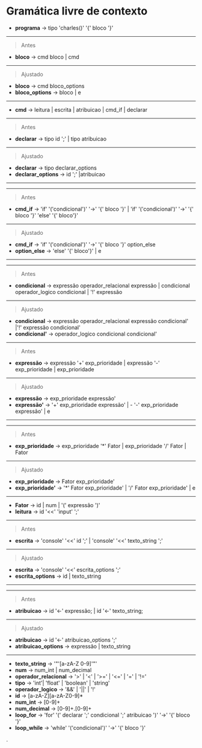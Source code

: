 # Gramática livre de contexto

- **programa** -> tipo 'charles()' '{' bloco '}'

---

> Antes

- **bloco** -> cmd bloco | cmd

---

> Ajustado

- **bloco** -> cmd bloco_options
- **bloco_options** -> bloco | e

---

- **cmd** -> leitura | escrita | atribuicao | cmd_if | declarar

---

> Antes

- **declarar** -> tipo id ';' | tipo atribuicao

---

> Ajustado

- **declarar** -> tipo declarar_options
- **declarar_options** -> id ';' |atribuicao

---

---

> Antes

- **cmd_if** -> 'if' '('condicional')' '->' '{' bloco '}' | 'if' '('condicional')' '->' '{' bloco '}' 'else' '{' bloco'}'

---

> Ajustado

- **cmd_if** -> 'if' '('condicional')' '->' '{' bloco '}' option_else
- **option_else** -> 'else' '{' bloco'}' | e

---

---

> Antes

- **condicional** -> expressão operador_relacional expressão | condicional operador_logico condicional | '!' expressão

---

> Ajustado

- **condicional** -> expressão operador_relacional expressão condicional' |'!' expressão condicional'
- **condicional'** -> operador_logico condicional condicional'

---

> Antes

- **expressão** -> expressão '+' exp_prioridade | expressão '-' exp_prioridade | exp_prioridade

---

> Ajustado

- **expressão** -> exp_prioridade expressão'
- **expressão'** -> '+' exp_prioridade expressão' | - '-' exp_prioridade expressão' | e

---

---

> Antes

- **exp_prioridade** -> exp_prioridade '\*' Fator | exp_prioridade '/' Fator | Fator

---

> Ajustado

- **exp_prioridade** -> Fator exp_prioridade'
- **exp_prioridade'** -> '\*' Fator exp_prioridade' | '/' Fator exp_prioridade' | e

---

- **Fator** -> id | num | '(' expressão ')'
- **leitura** -> id '<<' 'input' ';'

---

> Antes

- **escrita** -> 'console' '<<' id ';' | 'console' '<<' texto_string ';'

---

> Ajustado

- **escrita** -> 'console' '<<' escrita_options ';'
- **escrita_options** -> id | texto_string

---

---

> Antes

- **atribuicao** -> id '<-' expressão; | id '<-' texto_string;

---

> Ajustado

- **atribuicao** -> id '<-' atribuicao_options ';'
- **atribuicao_options** -> expressão | texto_string

---

- **texto_string** -> '"'[a-zA-Z 0-9]'"'
- **num** -> num_int | num_decimal
- **operador_relacional** -> '>' | '<' | '>=' | '<=' | '=' | '!='
- **tipo** -> 'int'| 'float' | 'boolean' | 'string'
- **operador_logico** -> '&&' | '||' | '!'
- **id** -> [a-zA-Z][a-zA-Z0-9]\*
- **num_int** -> [0-9]+
- **num_decimal** -> [0-9]+.[0-9]+
- **loop_for** -> 'for' '(' declarar ';' condicional ';' atribuicao ')' '->' '{' bloco '}'
- **loop_while** -> 'while' '('condicional')' '->' '{' bloco '}'

.
